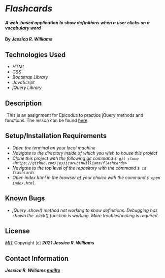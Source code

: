 # _Flashcards_

#### _A web-based application to show definitions when a user clicks on a vocabulary word_

#### By _**Jessica R. Williams**_

## Technologies Used

* _HTML_
* _CSS_
* _Bootstrap Library_
* _JavaScript_
* _jQuery Library_

## Description

_This is an assignment for Epicodus to practice jQuery methods and functions. The lesson can be found [here](https://www.learnhowtoprogram.com/introduction-to-programming/javascript-and-jquery/practice-more-jquery-basics).
## Setup/Installation Requirements

* _Open the terminal on your local machine_
* _Navigate to the directory inside of which you wish to house this project_
* _Clone this project with the following git command `$ git clone <https://github.com/jessicarubinwilliams/flashcards>`_
* _Navigate to the top level of the repository with the command `$ cd flashcards`_
* _Open index.html in the browser of your choice with the command `$ open index.html`_.

## Known Bugs

* _jQuery .show() method not working to show definitions. Debugging has shown the .click() function is working. More troubleshooting is required._

## License
*[MIT](https://choosealicense.com/licenses/mit/)*
Copyright (c) **_2021 Jessica R. Williams_**
## Contact Information
**_Jessica R. Williams [mailto](mailto:jessicarubinwilliams@gmail.com)_**